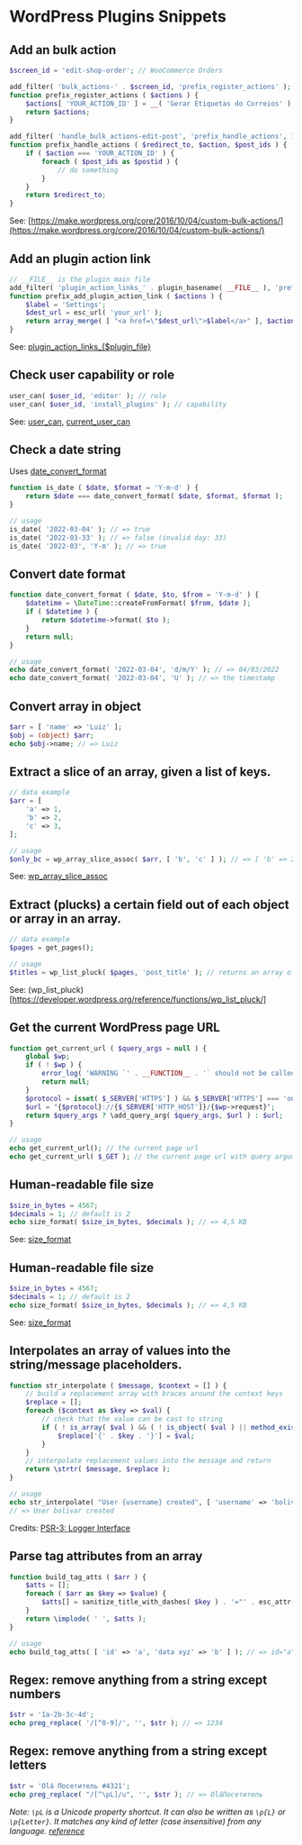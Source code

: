 # WordPress Plugins Snippets

## Add an bulk action

```php
$screen_id = 'edit-shop-order'; // WooCommerce Orders

add_filter( 'bulk_actions-' . $screen_id, 'prefix_register_actions' );
function prefix_register_actions ( $actions ) {
	$actions[ 'YOUR_ACTION_ID' ] = __( 'Gerar Etiquetas do Correios' );
	return $actions;
}

add_filter( 'handle_bulk_actions-edit-post', 'prefix_handle_actions', 10, 3 );
function prefix_handle_actions ( $redirect_to, $action, $post_ids ) {
	if ( $action === 'YOUR_ACTION_ID' ) {
		foreach ( $post_ids as $postid ) {
			// do something
		}
	}
	return $redirect_to;
}
```

See: [https://make.wordpress.org/core/2016/10/04/custom-bulk-actions/](https://make.wordpress.org/core/2016/10/04/custom-bulk-actions/)

## Add an plugin action link

```php
// __FILE__ is the plugin main file
add_filter( 'plugin_action_links_' . plugin_basename( __FILE__ ), 'prefix_add_plugin_action_link' );
function prefix_add_plugin_action_link ( $actions ) {
	$label = 'Settings';
	$dest_url = esc_url( 'your_url' );
	return array_merge( [ "<a href=\"$dest_url\">$label</a>" ], $actions );
}
```

See: [plugin_action_links_{$plugin_file}](https://developer.wordpress.org/reference/hooks/plugin_action_links_plugin_file/)

## Check user capability or role

```php
user_can( $user_id, 'editor' ); // role
user_can( $user_id, 'install_plugins' ); // capability
```

See: [user_can](https://developer.wordpress.org/reference/functions/user_can/), [current_user_can](https://developer.wordpress.org/reference/functions/current_user_can/)

## Check a date string

Uses [date_convert_format](#convert-date-format)

```php
function is_date ( $date, $format = 'Y-m-d' ) {
	return $date === date_convert_format( $date, $format, $format );
}

// usage
is_date( '2022-03-04' ); // => true
is_date( '2022-03-33' ); // => false (invalid day: 33)
is_date( '2022-03', 'Y-m' ); // => true
```

## Convert date format

```php
function date_convert_format ( $date, $to, $from = 'Y-m-d' ) {
	$datetime = \DateTime::createFromFormat( $from, $date );
	if ( $datetime ) {
		return $datetime->format( $to );
	}
	return null;
}

// usage
echo date_convert_format( '2022-03-04', 'd/m/Y' ); // => 04/03/2022
echo date_convert_format( '2022-03-04', 'U' ); // => the timestamp
```

## Convert array in object

```php 
$arr = [ 'name' => 'Luiz' ];
$obj = (object) $arr;
echo $obj->name; // => Luiz
```

## Extract a slice of an array, given a list of keys.

```php
// data example
$arr = [
	'a' => 1,
	'b' => 2,
	'c' => 3,
];

// usage
$only_bc = wp_array_slice_assoc( $arr, [ 'b', 'c' ] ); // => [ 'b' => 2, 'c' => 3 ]
```

See: [wp_array_slice_assoc](https://developer.wordpress.org/reference/functions/wp_array_slice_assoc/)

## Extract (plucks) a certain field out of each object or array in an array.

```php
// data example
$pages = get_pages();

// usage
$titles = wp_list_pluck( $pages, 'post_title' ); // returns an array of page titles
```

See: (wp_list_pluck)[https://developer.wordpress.org/reference/functions/wp_list_pluck/]
	
## Get the current WordPress page URL

```php
function get_current_url ( $query_args = null ) {
	global $wp;
	if ( ! $wp ) {
		error_log( 'WARNING `' . __FUNCTION__ . '` should not be called before "parse_request" hook' );
		return null;
	}
	$protocol = isset( $_SERVER['HTTPS'] ) && $_SERVER['HTTPS'] === 'on' ? "https" : "http";
	$url = "{$protocol}://{$_SERVER['HTTP_HOST']}/{$wp->request}";
	return $query_args ? \add_query_arg( $query_args, $url ) : $url;
}

// usage
echo get_current_url(); // the current page url
echo get_current_url( $_GET ); // the current page url with query arguments
```

## Human-readable file size

```php
$size_in_bytes = 4567;
$decimals = 1; // default is 2
echo size_format( $size_in_bytes, $decimals ); // => 4,5 KB
```

See: [size_format](https://developer.wordpress.org/reference/functions/size_format/)

## Human-readable file size

```php
$size_in_bytes = 4567;
$decimals = 1; // default is 2
echo size_format( $size_in_bytes, $decimals ); // => 4,5 KB
```

See: [size_format](https://developer.wordpress.org/reference/functions/size_format/)

## Interpolates an array of values into the string/message placeholders.

```php
function str_interpolate ( $message, $context = [] ) {
	// build a replacement array with braces around the context keys
	$replace = [];
	foreach ($context as $key => $val) {
		// check that the value can be cast to string
		if ( ! is_array( $val ) && ( ! is_object( $val ) || method_exists( $val, '__toString' ) ) ) {
			$replace['{' . $key . '}'] = $val;
		}
	}
	// interpolate replacement values into the message and return
	return \strtr( $message, $replace );
}

// usage
echo str_interpolate( "User {username} created", [ 'username' => 'bolivar' ] );
// => User bolivar created
```

Credits: [PSR-3: Logger Interface ](https://www.php-fig.org/psr/psr-3/#12-message)

## Parse tag attributes from an array

```php
function build_tag_atts ( $arr ) {
	$atts = [];
	foreach ( $arr as $key => $value) {
		$atts[] = sanitize_title_with_dashes( $key ) . '="' . esc_attr( $value ) . '"';
	}
	return \implode( ' ', $atts );
}

// usage
echo build_tag_atts( [ 'id' => 'a', 'data xyz' => 'b' ] ); // => id="a" data-xyz="b"
```

## Regex: remove anything from a string except numbers

```php
$str = '1a-2b-3c-4d';
echo preg_replace( '/[^0-9]/', '', $str ); // => 1234 
```

## Regex: remove anything from a string except letters

```php
$str = 'Olá Посетитель #4321';
echo preg_replace( "/[^\pL]/u", '', $str ); // => OláПосетитель
```

*Note: `\pL` is a Unicode property shortcut. It can also be written as `\p{L}` or `\p{Letter}`. It matches any kind of letter (case insensitive) from any language. [reference](https://www.regular-expressions.info/unicode.html#category)*

